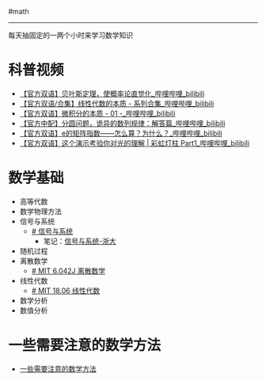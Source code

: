 #math

---

每天抽固定的一两个小时来学习数学知识

# 科普视频

- [【官方双语】贝叶斯定理，使概率论直觉化\_哔哩哔哩\_bilibili](https://www.bilibili.com/video/BV1R7411a76r/?spm_id_from=333.999.0.0&vd_source=ec161869fed250aa616ee2fdd48e6494)
- [【官方双语/合集】线性代数的本质 - 系列合集\_哔哩哔哩\_bilibili](https://www.bilibili.com/video/BV1ys411472E/?spm_id_from=333.999.0.0)
- [【官方双语】微积分的本质 - 01 -\_哔哩哔哩\_bilibili](https://www.bilibili.com/video/BV1cx411m78R/?spm_id_from=333.999.0.0)
- [【官方中配】分圆问题，诡异的数列规律：解答篇\_哔哩哔哩\_bilibili](https://www.bilibili.com/video/BV1tW41177qm/?spm_id_from=333.999.0.0)
- [【官方双语】e的矩阵指数——怎么算？为什么？\_哔哩哔哩\_bilibili](https://www.bilibili.com/video/BV11y4y1b7c5/?spm_id_from=333.999.0.0&vd_source=ec161869fed250aa616ee2fdd48e6494)
- [【官方双语】这个演示考验你对光的理解 | 彩虹灯柱 Part1\_哔哩哔哩\_bilibili](https://www.bilibili.com/video/BV1Fm4y1T7Vp/?spm_id_from=333.999.0.0&vd_source=ec161869fed250aa616ee2fdd48e6494)

# 数学基础

- 高等代数
- 数学物理方法
- 信号与系统
	- [# 信号与系统](https://www.bilibili.com/video/BV1g94y1Q76G/?spm_id_from=333.999.0.0&vd_source=ec161869fed250aa616ee2fdd48e6494)
		- 笔记：[信号与系统-浙大](信号与系统-浙大/信号与系统-浙大.md)
- 随机过程
- 离散数学
	- [# MIT 6.042J 离散数学](https://www.bilibili.com/video/BV1sH4y1q7oz/?spm_id_from=333.999.0.0&vd_source=ec161869fed250aa616ee2fdd48e6494)
- 线性代数
	- [# MIT 18.06 线性代数](https://www.bilibili.com/video/BV1sH4y1q7oz/?spm_id_from=333.999.0.0&vd_source=ec161869fed250aa616ee2fdd48e6494)
- 数学分析
- 数值分析

# 一些需要注意的数学方法

- [一些需要注意的数学方法](libs/一些需要注意的数学方法.md)


